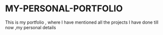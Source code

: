 # MY-PERSONAL-PORTFOLIO
 This is my portfolio , where I have mentioned all the projects I have done till now ,my personal details
